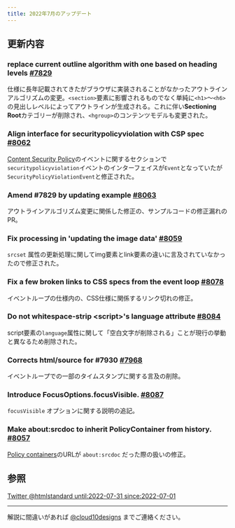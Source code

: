 ```yaml
---
title: 2022年7月のアップデート
---
```


## 更新内容

### replace current outline algorithm with one based on heading levels [#7829](https://github.com/whatwg/html/pull/7829)

仕様に長年記載されてきたがブラウザに実装されることがなかったアウトラインアルゴリズムの変更。`<section>`要素に影響されるものでなく単純に`<h1>`〜`<h6>`の見出しレベルによってアウトラインが生成される。これに伴い**Sectioning Root**カテゴリーが削除され、`<hgroup>`のコンテンツモデルも変更された。

### Align interface for securitypolicyviolation with CSP spec [#8062](https://github.com/whatwg/html/pull/8062)

[Content Security Policy](https://w3c.github.io/webappsec-csp/)のイベントに関するセクションで`securitypolicyviolation`イベントのインターフェイスが`Event`となっていたが`SecurityPolicyViolationEvent`と修正された。

### Amend #7829 by updating example [#8063](https://github.com/whatwg/html/pull/8063)

アウトラインアルゴリズム変更に関係した修正の、サンプルコードの修正漏れのPR。

### Fix processing in 'updating the image data' [#8059](https://github.com/whatwg/html/pull/8059)

`srcset` 属性の更新処理に関してimg要素とlink要素の違いに言及されていなかったので修正された。

### Fix a few broken links to CSS specs from the event loop [#8078](https://github.com/whatwg/html/pull/8078)

イベントループの仕様内の、CSS仕様に関係するリンク切れの修正。

### Do not whitespace-strip &lt;script&gt;'s language attribute [#8084](https://github.com/whatwg/html/pull/8084)

script要素の`language`属性に関して「空白文字が削除される」ことが現行の挙動と異なるため削除された。

### Corrects html/source for #7930 [#7968](https://github.com/whatwg/html/pull/7968)

イベントループでの一部のタイムスタンプに関する言及の削除。

### Introduce FocusOptions.focusVisible. [#8087](https://github.com/whatwg/html/pull/8087)

`focusVisible` オプションに関する説明の追記。

### Make about:srcdoc to inherit PolicyContainer from history. [#8057](https://github.com/whatwg/html/pull/8057)

[Policy containers](https://html.spec.whatwg.org/multipage/origin.html#policy-containers)のURLが `about:srcdoc` だった際の扱いの修正。

## 参照

[Twitter @htmlstandard until:2022-07-31 since:2022-07-01](<https://twitter.com/search?q=(from%3Ahtmlstandard)%20until%3A2022-07-31%20since%3A2022-07-01&f=live>)

---

解説に間違いがあれば [@cloud10designs](https://twitter.com/cloud10designs) までご連絡ください。
